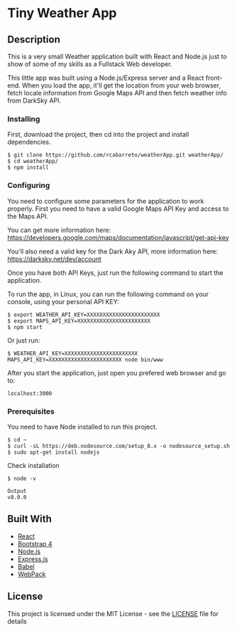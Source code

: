 # Tiny Weather App #

## Description

This is a very small Weather application built with React and Node.js just to show of some of my skills as a Fullstack Web developer. 

This little app was built using a Node.js/Express server and a React front-end. When you load the app, it'll get the location from your web browser, fetch locale information from Google Maps API and then fetch weather info from DarkSky API.


### Installing

First, download the project, then cd into the project and install dependencies.

```
$ git clone https://github.com/rcabarreto/weatherApp.git weatherApp/
$ cd weatherApp/
$ npm install
```


### Configuring

You need to configure some parameters for the application to work properly. First you need to have a valid Google Maps API Key and access to the Maps API. 

You can get more information here: https://developers.google.com/maps/documentation/javascript/get-api-key

You'll also need a valid key for the Dark Aky API, more information here:
https://darksky.net/dev/account 

Once you have both API Keys, just run the following command to start the application.

To run the app, in Linux, you can run the following command on your console, using your personal API KEY:

```
$ export WEATHER_API_KEY=XXXXXXXXXXXXXXXXXXXXXXX
$ export MAPS_API_KEY=XXXXXXXXXXXXXXXXXXXXXXX
$ npm start
```

Or just run:

```
$ WEATHER_API_KEY=XXXXXXXXXXXXXXXXXXXXXXX MAPS_API_KEY=XXXXXXXXXXXXXXXXXXXXXXX node bin/www
```

After you start the application, just open you prefered web browser and go to:

```
localhost:3000
```


### Prerequisites

You need to have Node installed to run this project.

```
$ cd ~
$ curl -sL https://deb.nodesource.com/setup_8.x -o nodesource_setup.sh
$ sudo apt-get install nodejs
```

Check installation

```
$ node -v
```

```
Output
v8.0.0
```


## Built With

* [React](https://reactjs.org/)
* [Bootstrap 4](https://getbootstrap.com)
* [Node.js](https://nodejs.org/en/about/)
* [Express.js](http://expressjs.com/pt-br/starter/installing.html)
* [Babel](https://babeljs.io/)
* [WebPack](https://webpack.js.org/)


## License

This project is licensed under the MIT License - see the [LICENSE](LICENSE) file for details